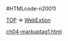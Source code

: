 #HTMLcode-n20011

[TOP](../../page1.md) => [WebExtion](../)

[ch04-markuptag1.html](ch04-markuptag1.html)
